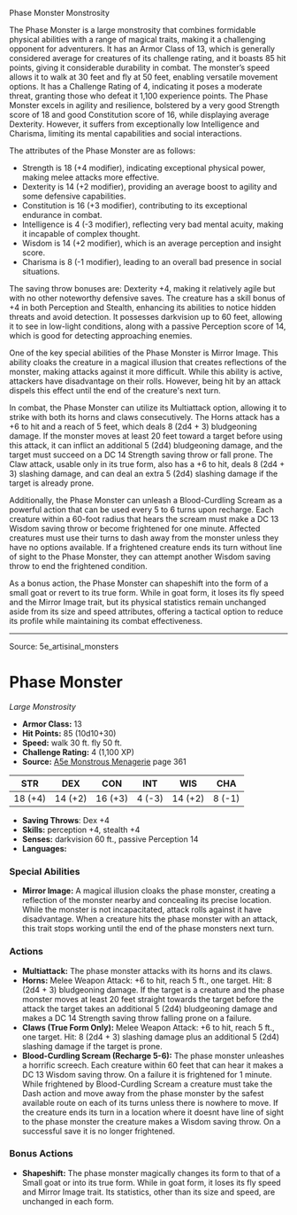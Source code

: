 <MonsterName/>Phase Monster</MonsterName>
<CreatureType/>Monstrosity</CreatureType>

<summary>The Phase Monster is a large monstrosity that combines formidable physical abilities with a range of magical traits, making it a challenging opponent for adventurers. It has an Armor Class of 13, which is generally considered average for creatures of its challenge rating, and it boasts 85 hit points, giving it considerable durability in combat. The monster’s speed allows it to walk at 30 feet and fly at 50 feet, enabling versatile movement options. It has a Challenge Rating of 4, indicating it poses a moderate threat, granting those who defeat it 1,100 experience points. The Phase Monster excels in agility and resilience, bolstered by a very good Strength score of 18 and good Constitution score of 16, while displaying average Dexterity. However, it suffers from exceptionally low Intelligence and Charisma, limiting its mental capabilities and social interactions.</summary>

<detail>

The attributes of the Phase Monster are as follows: 
- Strength is 18 (+4 modifier), indicating exceptional physical power, making melee attacks more effective.
- Dexterity is 14 (+2 modifier), providing an average boost to agility and some defensive capabilities.
- Constitution is 16 (+3 modifier), contributing to its exceptional endurance in combat.
- Intelligence is 4 (-3 modifier), reflecting very bad mental acuity, making it incapable of complex thought.
- Wisdom is 14 (+2 modifier), which is an average perception and insight score.
- Charisma is 8 (-1 modifier), leading to an overall bad presence in social situations.

The saving throw bonuses are: Dexterity +4, making it relatively agile but with no other noteworthy defensive saves. The creature has a skill bonus of +4 in both Perception and Stealth, enhancing its abilities to notice hidden threats and avoid detection. It possesses darkvision up to 60 feet, allowing it to see in low-light conditions, along with a passive Perception score of 14, which is good for detecting approaching enemies.

One of the key special abilities of the Phase Monster is Mirror Image. This ability cloaks the creature in a magical illusion that creates reflections of the monster, making attacks against it more difficult. While this ability is active, attackers have disadvantage on their rolls. However, being hit by an attack dispels this effect until the end of the creature's next turn.

In combat, the Phase Monster can utilize its Multiattack option, allowing it to strike with both its horns and claws consecutively. The Horns attack has a +6 to hit and a reach of 5 feet, which deals 8 (2d4 + 3) bludgeoning damage. If the monster moves at least 20 feet toward a target before using this attack, it can inflict an additional 5 (2d4) bludgeoning damage, and the target must succeed on a DC 14 Strength saving throw or fall prone. The Claw attack, usable only in its true form, also has a +6 to hit, deals 8 (2d4 + 3) slashing damage, and can deal an extra 5 (2d4) slashing damage if the target is already prone.

Additionally, the Phase Monster can unleash a Blood-Curdling Scream as a powerful action that can be used every 5 to 6 turns upon recharge. Each creature within a 60-foot radius that hears the scream must make a DC 13 Wisdom saving throw or become frightened for one minute. Affected creatures must use their turns to dash away from the monster unless they have no options available. If a frightened creature ends its turn without line of sight to the Phase Monster, they can attempt another Wisdom saving throw to end the frightened condition.

As a bonus action, the Phase Monster can shapeshift into the form of a small goat or revert to its true form. While in goat form, it loses its fly speed and the Mirror Image trait, but its physical statistics remain unchanged aside from its size and speed attributes, offering a tactical option to reduce its profile while maintaining its combat effectiveness.</detail>



---

Source: 5e_artisinal_monsters

# Phase Monster

*Large* *Monstrosity*

- **Armor Class:** 13
- **Hit Points:** 85 (10d10+30)
- **Speed:** walk 30 ft. fly 50 ft.
- **Challenge Rating:** 4 (1,100 XP)
- **Source:** [A5e Monstrous Menagerie](https://enpublishingrpg.com/products/level-up-monstrous-menagerie-a5e) page 361

| STR | DEX | CON | INT | WIS | CHA |
| --- | --- | --- | --- | --- | --- |
| 18 (+4) | 14 (+2) | 16 (+3) | 4 (-3) | 14 (+2) | 8 (-1) |

- **Saving Throws**: Dex +4
- **Skills:** perception +4, stealth +4
- **Senses:** darkvision 60 ft., passive Perception 14
- **Languages:** 

### Special Abilities

- **Mirror Image:** A magical illusion cloaks the phase monster, creating a reflection of the monster nearby and concealing its precise location. While the monster is not incapacitated, attack rolls against it have disadvantage. When a creature hits the phase monster with an attack, this trait stops working until the end of the phase monsters next turn.

### Actions

- **Multiattack:** The phase monster attacks with its horns and its claws.
- **Horns:** Melee Weapon Attack: +6 to hit, reach 5 ft., one target. Hit: 8 (2d4 + 3) bludgeoning damage. If the target is a creature and the phase monster moves at least 20 feet straight towards the target before the attack  the target takes an additional 5 (2d4) bludgeoning damage and makes a DC 14 Strength saving throw  falling prone on a failure.
- **Claws (True Form Only):** Melee Weapon Attack: +6 to hit, reach 5 ft., one target. Hit: 8 (2d4 + 3) slashing damage  plus an additional 5 (2d4) slashing damage if the target is prone.
- **Blood-Curdling Scream (Recharge 5-6):** The phase monster unleashes a horrific screech. Each creature within 60 feet that can hear it makes a DC 13 Wisdom saving throw. On a failure  it is frightened for 1 minute. While frightened by Blood-Curdling Scream  a creature must take the Dash action and move away from the phase monster by the safest available route on each of its turns  unless there is nowhere to move. If the creature ends its turn in a location where it doesnt have line of sight to the phase monster  the creature makes a Wisdom saving throw. On a successful save  it is no longer frightened.

### Bonus Actions

- **Shapeshift:** The phase monster magically changes its form to that of a Small goat or into its true form. While in goat form, it loses its fly speed and Mirror Image trait. Its statistics, other than its size and speed, are unchanged in each form.




